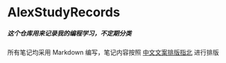 # AlexStudyRecords
##### 这个仓库用来记录我的编程学习，不定期分类

所有笔记均采用 Markdown 编写，笔记内容按照 [中文文案排版指北](https://github.com/mzlogin/chinese-copywriting-guidelines) 进行排版
